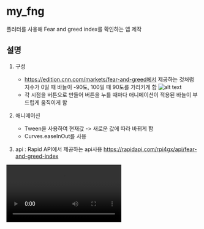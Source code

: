 # my_fng
플러터를 사용해 Fear and greed index를 확인하는 앱 제작

## 설명

1. 구성 
   - https://edition.cnn.com/markets/fear-and-greed에서 제공하는 것처럼 지수가 0일 때 바늘이 -90도, 100일 때 90도를 가리키게 함
  ![alt text](</readme/스크린샷 2024-02-20 오전 2.10.39.png>)
   - 각 시점을 버튼으로 만들어 버튼을 누를 때마다 애니메이션이 적용된 바늘이 부드럽게 움직이게 함

2. 애니메이션
   - Tween을 사용하여 현재값 -> 새로운 값에 따라 바뀌게 함
   - Curves.easeInOut를 사용

3. api : Rapid API에서 제공하는 api사용
        https://rapidapi.com/rpi4gx/api/fear-and-greed-index

<video controls src="readme/Simulator Screen Recording - iPhone 15 Pro - 2024-02-20 at 02.24.13.mp4" title="Title"></video>